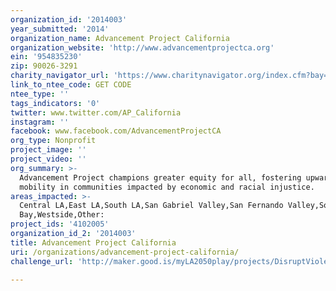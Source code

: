 ```yaml
---
organization_id: '2014003'
year_submitted: '2014'
organization_name: Advancement Project California
organization_website: 'http://www.advancementprojectca.org'
ein: '954835230'
zip: 90026-3291
charity_navigator_url: 'https://www.charitynavigator.org/index.cfm?bay=search.profile&ein=954835230'
link_to_ntee_code: GET CODE
ntee_type: ''
tags_indicators: '0'
twitter: www.twitter.com/AP_California
instagram: ''
facebook: www.facebook.com/AdvancementProjectCA
org_type: Nonprofit
project_image: ''
project_video: ''
org_summary: >-
  Advancement Project champions greater equity for all, fostering upward
  mobility in communities impacted by economic and racial injustice.
areas_impacted: >-
  Central LA,East LA,South LA,San Gabriel Valley,San Fernando Valley,South
  Bay,Westside,Other:
project_ids: '4102005'
organization_id_2: '2014003'
title: Advancement Project California
uri: /organizations/advancement-project-california/
challenge_url: 'http://maker.good.is/myLA2050play/projects/DisruptViolence.html'

---
```

